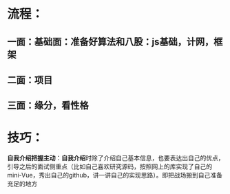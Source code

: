 # 流程：

## 一面：基础面：准备好算法和八股：js基础，计网，框架

## 二面：项目

## 三面：缘分，看性格

# 技巧：

**自我介绍把握主动**：**自我介绍**时除了介绍自己基本信息，也要表达出自己的优点，引导之后的面试侧重点（比如自己喜欢研究源码，按照网上的库实现了自己的mini-Vue，秀出自己的github，讲一讲自己的实现思路）。即把战场搬到自己准备充足的地方